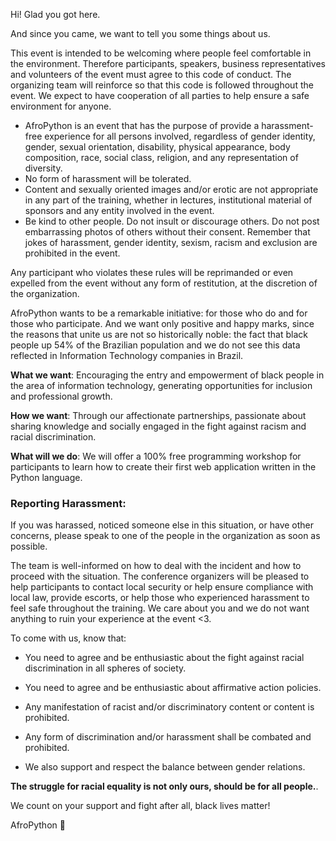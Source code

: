 Hi! Glad you got here.

And since you came, we want to tell you some things about us.

This event is intended to be welcoming where people feel comfortable in the environment. Therefore participants, speakers, business representatives and volunteers of the event must agree to this code of conduct. The organizing team will reinforce so that this code is followed throughout the event. We expect to have cooperation of all parties to help ensure a safe environment for anyone.

* AfroPython is an event that has the purpose of provide a harassment-free experience for all persons involved, regardless of gender identity, gender, sexual orientation, disability, physical appearance, body composition, race, social class, religion, and any representation of diversity.
* No form of harassment will be tolerated.
* Content and sexually oriented images and/or erotic are not appropriate in any part of the training, whether in lectures, institutional material of sponsors and any entity involved in the event.
* Be kind to other people. Do not insult or discourage others. Do not post embarrassing photos of others without their consent. Remember that jokes of harassment, gender identity, sexism, racism and exclusion are prohibited in the event.

Any participant who violates these rules will be reprimanded or even expelled from the event without any form of restitution, at the discretion of the organization.

AfroPython wants to be a remarkable initiative: for those who do and for those who participate. And we want only positive and happy marks, since the reasons that unite us are not so historically noble: the fact that black people up 54% of the Brazilian population and we do not see this data reflected in Information Technology companies in Brazil.

**What we want**: Encouraging the entry and empowerment of black people in the area of information technology, generating opportunities for inclusion and professional growth.

**How we want**: Through our affectionate partnerships, passionate about sharing knowledge and socially engaged in the fight against racism and racial discrimination.

**What will we do**: We will offer a 100% free programming workshop for participants to learn how to create their first web application written in the Python language.

### Reporting Harassment:

If you was harassed, noticed someone else in this situation, or have other concerns, please speak to one of the people in the organization as soon as possible.

The team is well-informed on how to deal with the incident and how to proceed with the situation. The conference organizers will be pleased to help participants to contact local security or help ensure compliance with local law, provide escorts, or help those who experienced harassment to feel safe throughout the training. We care about you and we do not want anything to ruin your experience at the event <3.

To come with us, know that:

* You need to agree and be enthusiastic about the fight against racial discrimination in all spheres of society.

* You need to agree and be enthusiastic about affirmative action policies.

* Any manifestation of racist and/or discriminatory content or content is prohibited.

* Any form of discrimination and/or harassment shall be combated and prohibited.

* We also support and respect the balance between gender relations.

**The struggle for racial equality is not only ours, should be for all people.**.

We count on your support and fight after all, black lives matter!

AfroPython :yellow_heart: